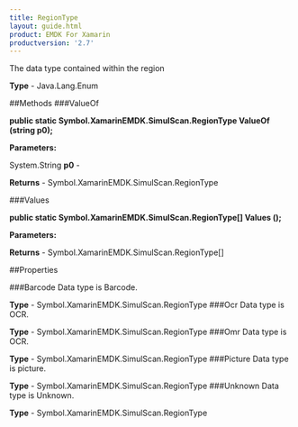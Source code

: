 ```yaml
---
title: RegionType
layout: guide.html
product: EMDK For Xamarin 
productversion: '2.7' 
---
```

The data type contained within the region

**Type** - Java.Lang.Enum

##Methods
###ValueOf

**public static Symbol.XamarinEMDK.SimulScan.RegionType ValueOf (string p0);**


        

**Parameters:**

System.String **p0**  - 
        

**Returns** - Symbol.XamarinEMDK.SimulScan.RegionType

###Values

**public static Symbol.XamarinEMDK.SimulScan.RegionType[] Values ();**


        

**Parameters:**

**Returns** - Symbol.XamarinEMDK.SimulScan.RegionType[]

##Properties

###Barcode
Data type is Barcode.

**Type** - Symbol.XamarinEMDK.SimulScan.RegionType
###Ocr
Data type is OCR.

**Type** - Symbol.XamarinEMDK.SimulScan.RegionType
###Omr
Data type is OCR.

**Type** - Symbol.XamarinEMDK.SimulScan.RegionType
###Picture
Data type is picture.

**Type** - Symbol.XamarinEMDK.SimulScan.RegionType
###Unknown
Data type is Unknown.

**Type** - Symbol.XamarinEMDK.SimulScan.RegionType
